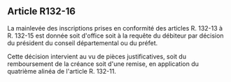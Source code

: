## Article R132-16

La mainlevée des inscriptions prises en conformité des articles R. 132-13 à R. 132-15 est donnée soit d'office
soit à la requête du débiteur par décision du président du conseil départemental ou du préfet.

Cette décision intervient au vu de pièces justificatives, soit du remboursement de la créance soit d'une
remise, en application du quatrième alinéa de l'article R. 132-11.


